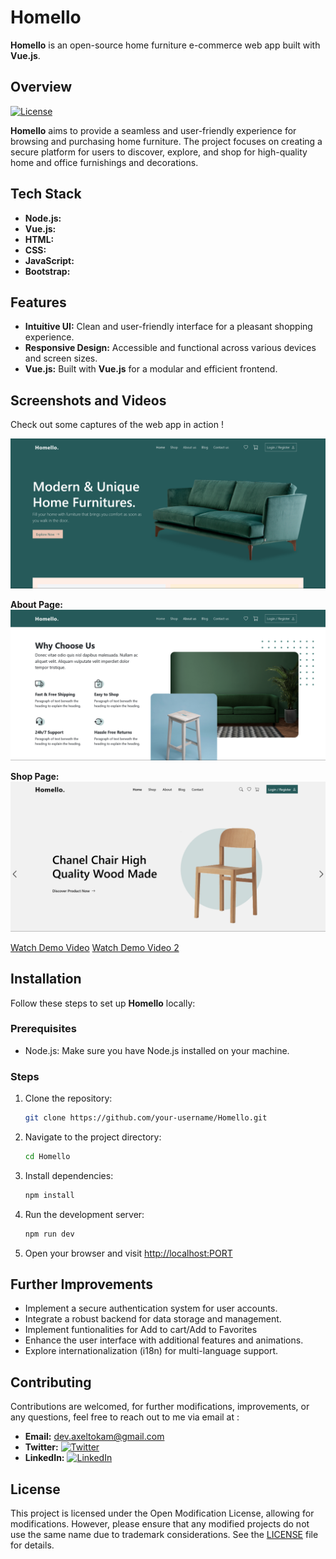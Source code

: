 # **Homello**

**Homello** is an open-source home furniture e-commerce web app built with **Vue.js**.

## **Overview**

[![License](https://img.shields.io/badge/License-Open%20Modification-green.svg)](https://opensource.org/licenses/OpenModification)

**Homello** aims to provide a seamless and user-friendly experience for browsing and purchasing home furniture. The project focuses on creating a secure platform for users to discover, explore, and shop for high-quality home and office furnishings and decorations.

## **Tech Stack**

- **Node.js:**
- **Vue.js:**
- **HTML:**
- **CSS:**
- **JavaScript:**
- **Bootstrap:**

## **Features**

- **Intuitive UI:** Clean and user-friendly interface for a pleasant shopping experience.
- **Responsive Design:** Accessible and functional across various devices and screen sizes.
- **Vue.js:** Built with **Vue.js** for a modular and efficient frontend.

## **Screenshots and Videos**

Check out some captures of the web app in action !

![Screenshot 1](app_captures/homello-project-video-002.png)

**About Page:**
![Screenshot 3](app_captures/homello-project-video-006.png)

**Shop Page:**
![Screenshot 2](app_captures/homello-project-video-004.png)

[Watch Demo Video](app_captures/homello-project-video-001.mp4)
[Watch Demo Video 2](app_captures/homello-project-video-002.mp4)

## **Installation**

Follow these steps to set up **Homello** locally:

### Prerequisites

- Node.js: Make sure you have Node.js installed on your machine.

### Steps

1. Clone the repository:

   ```bash
   git clone https://github.com/your-username/Homello.git
   ```

2. Navigate to the project directory:

   ```bash
   cd Homello
   ```

3. Install dependencies:

   ```bash
   npm install
   ```

4. Run the development server:

   ```bash
   npm run dev
   ```

5. Open your browser and visit [http://localhost:PORT](http://localhost:PORT)

## **Further Improvements**

- Implement a secure authentication system for user accounts.
- Integrate a robust backend for data storage and management.
- Implement funtionalities for Add to cart/Add to Favorites
- Enhance the user interface with additional features and animations.
- Explore internationalization (i18n) for multi-language support.

## **Contributing**

Contributions are welcomed, for further modifications, improvements, or any questions, feel free to reach out to me via email at :

- **Email:** [dev.axeltokam@gmail.com](mailto:dev.axeltokam@gmail.com)
- **Twitter:** [![Twitter](https://img.shields.io/badge/Twitter-%40axeltokam-blue)](https://twitter.com/axeltokam)
- **LinkedIn:** [![LinkedIn](https://img.shields.io/badge/LinkedIn-Axel%20Tokam-green)](https://www.linkedin.com/in/axeltokam/)

## **License**

This project is licensed under the Open Modification License, allowing for modifications. However, please ensure that any modified projects do not use the same name due to trademark considerations. See the [LICENSE](LICENSE) file for details.
